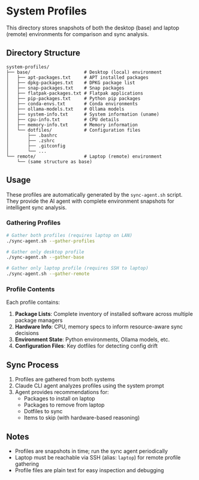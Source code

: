# System Profiles

This directory stores snapshots of both the desktop (base) and laptop (remote) environments for comparison and sync analysis.

## Directory Structure

```
system-profiles/
├── base/                    # Desktop (local) environment
│   ├── apt-packages.txt     # APT installed packages
│   ├── dpkg-packages.txt    # DPKG package list
│   ├── snap-packages.txt    # Snap packages
│   ├── flatpak-packages.txt # Flatpak applications
│   ├── pip-packages.txt     # Python pip packages
│   ├── conda-envs.txt       # Conda environments
│   ├── ollama-models.txt    # Ollama models
│   ├── system-info.txt      # System information (uname)
│   ├── cpu-info.txt         # CPU details
│   ├── memory-info.txt      # Memory information
│   └── dotfiles/            # Configuration files
│       ├── .bashrc
│       ├── .zshrc
│       ├── .gitconfig
│       └── ...
└── remote/                  # Laptop (remote) environment
    └── (same structure as base)
```

## Usage

These profiles are automatically generated by the `sync-agent.sh` script. They provide the AI agent with complete environment snapshots for intelligent sync analysis.

### Gathering Profiles

```bash
# Gather both profiles (requires laptop on LAN)
./sync-agent.sh --gather-profiles

# Gather only desktop profile
./sync-agent.sh --gather-base

# Gather only laptop profile (requires SSH to laptop)
./sync-agent.sh --gather-remote
```

### Profile Contents

Each profile contains:

1. **Package Lists**: Complete inventory of installed software across multiple package managers
2. **Hardware Info**: CPU, memory specs to inform resource-aware sync decisions
3. **Environment State**: Python environments, Ollama models, etc.
4. **Configuration Files**: Key dotfiles for detecting config drift

## Sync Process

1. Profiles are gathered from both systems
2. Claude CLI agent analyzes profiles using the system prompt
3. Agent provides recommendations for:
   - Packages to install on laptop
   - Packages to remove from laptop
   - Dotfiles to sync
   - Items to skip (with hardware-based reasoning)

## Notes

- Profiles are snapshots in time; run the sync agent periodically
- Laptop must be reachable via SSH (alias: `laptop`) for remote profile gathering
- Profile files are plain text for easy inspection and debugging
